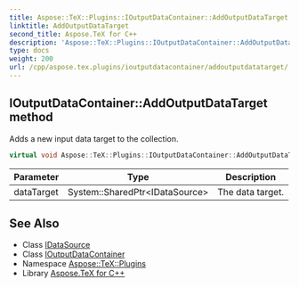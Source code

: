 ```yaml
---
title: Aspose::TeX::Plugins::IOutputDataContainer::AddOutputDataTarget method
linktitle: AddOutputDataTarget
second_title: Aspose.TeX for C++
description: 'Aspose::TeX::Plugins::IOutputDataContainer::AddOutputDataTarget method. Adds a new input data target to the collection in C++.'
type: docs
weight: 200
url: /cpp/aspose.tex.plugins/ioutputdatacontainer/addoutputdatatarget/
---
```

## IOutputDataContainer::AddOutputDataTarget method


Adds a new input data target to the collection.

```cpp
virtual void Aspose::TeX::Plugins::IOutputDataContainer::AddOutputDataTarget(System::SharedPtr<IDataSource> dataTarget)=0
```


| Parameter | Type | Description |
| --- | --- | --- |
| dataTarget | System::SharedPtr\<IDataSource\> | The data target. |

## See Also

* Class [IDataSource](../../idatasource/)
* Class [IOutputDataContainer](../)
* Namespace [Aspose::TeX::Plugins](../../)
* Library [Aspose.TeX for C++](../../../)
